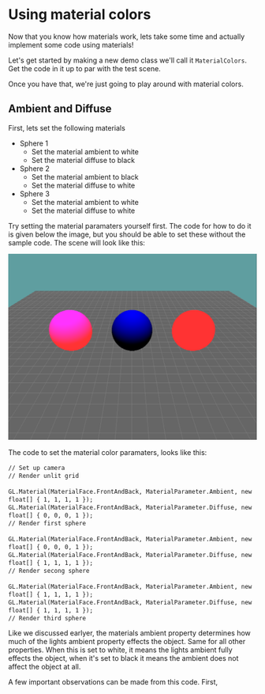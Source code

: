 # Using material colors
Now that you know how materials work, lets take some time and actually implement some code using materials!

Let's get started by making a new demo class we'll call it ```MaterialColors```. Get the code in it up to par with the test scene.

Once you have that, we're just going to play around with material colors.

## Ambient and Diffuse
First, lets set the following materials

* Sphere 1
  * Set the material ambient to white
  * Set the material diffuse to black
* Sphere 2
  * Set the material ambient to black
  * Set the material diffuse to white
* Sphere 3
  * Set the material ambient to white
  * Set the material diffuse to white

Try setting the material paramaters yourself first. The code for how to do it is given below the image, but you should be able to set these without the sample code. The scene will look like this:

![SH](shading6.png)

The code to set the material color paramaters, looks like this:

```
// Set up camera
// Render unlit grid

GL.Material(MaterialFace.FrontAndBack, MaterialParameter.Ambient, new float[] { 1, 1, 1, 1 });
GL.Material(MaterialFace.FrontAndBack, MaterialParameter.Diffuse, new float[] { 0, 0, 0, 1 });
// Render first sphere

GL.Material(MaterialFace.FrontAndBack, MaterialParameter.Ambient, new float[] { 0, 0, 0, 1 });
GL.Material(MaterialFace.FrontAndBack, MaterialParameter.Diffuse, new float[] { 1, 1, 1, 1 });
// Render secong sphere

GL.Material(MaterialFace.FrontAndBack, MaterialParameter.Ambient, new float[] { 1, 1, 1, 1 });
GL.Material(MaterialFace.FrontAndBack, MaterialParameter.Diffuse, new float[] { 1, 1, 1, 1 });
// Render third sphere
```

Like we discussed earlyer, the materials ambient property determines how much of the lights ambient property effects the object. Same for all other properties. When this is set to white, it means the lights ambient fully effects the object, when it's set to black it means the ambient does not affect the object at all.

A few important observations can be made from this code. First, 
